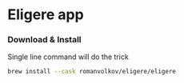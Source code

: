 # Eligere app

### Download & Install

Single line command will do the trick

```bash
brew install --cask romanvolkov/eligere/eligere
```


